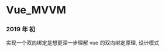 # Vue_MVVM

###  <span style="font-siez='20px'">2019 年 初 </span>  <br/>

实现一个双向绑定是想更深一步理解 vue 的双向绑定原理, 设计模式 <br/>

